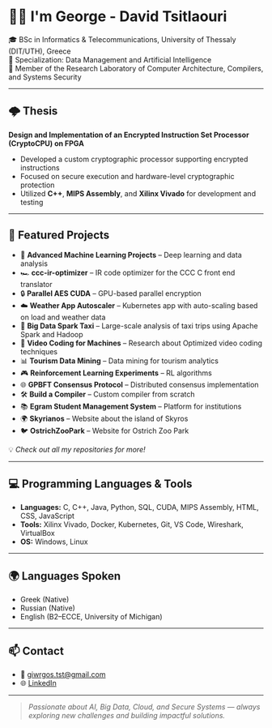 # ✋🏻 I'm George - David Tsitlaouri  

🎓 BSc in Informatics & Telecommunications, University of Thessaly (DIT/UTH), Greece  
📌 Specialization: Data Management and Artificial Intelligence  
🔬 Member of the Research Laboratory of Computer Architecture, Compilers, and Systems Security  

---

## 🌩️ Thesis  
**Design and Implementation of an Encrypted Instruction Set Processor (CryptoCPU) on FPGA**  
- Developed a custom cryptographic processor supporting encrypted instructions  
- Focused on secure execution and hardware-level cryptographic protection  
- Utilized **C++**, **MIPS Assembly**, and **Xilinx Vivado** for development and testing  

---

## 🚀 Featured Projects  
- 🧠 **Advanced Machine Learning Projects** – Deep learning and data analysis
- 🏎️ **ccc-ir-optimizer** – IR code optimizer for the CCC C front end translator
- 🔒 **Parallel AES CUDA** – GPU-based parallel encryption  
- ☁️ **Weather App Autoscaler** – Kubernetes app with auto-scaling based on load and weather data  
- 🚕 **Big Data Spark Taxi** – Large-scale analysis of taxi trips using Apache Spark and Hadoop
- 🎥 **Video Coding for Machines** – Research about Optimized video coding techniques
- 📊 **Tourism Data Mining** – Data mining for tourism analytics   
- 🎮 **Reinforcement Learning Experiments** – RL algorithms  
- 🌐 **GPBFT Consensus Protocol** – Distributed consensus implementation  
- 🛠️ **Build a Compiler** – Custom compiler from scratch  
- 📚 **Egram Student Management System** – Platform for institutions  
- 🌍 **Skyrianos** – Website about the island of Skyros  
- 🐦 **OstrichZooPark** – Website for Ostrich Zoo Park  

💡 *Check out all my repositories for more!*  

---

## 💻 Programming Languages & Tools  
- **Languages:** C, C++, Java, Python, SQL, CUDA, MIPS Assembly, HTML, CSS, JavaScript  
- **Tools:** Xilinx Vivado, Docker, Kubernetes, Git, VS Code, Wireshark, VirtualBox  
- **OS:** Windows, Linux 

---

## 🌍 Languages Spoken  
- Greek (Native)  
- Russian (Native)  
- English (B2–ECCE, University of Michigan)  

---

## 📫 Contact  
- 📧 giwrgos.tst@gmail.com  
- 🌐 [LinkedIn](https://www.linkedin.com/in/giwrgostst/)  

---

> *Passionate about AI, Big Data, Cloud, and Secure Systems — always exploring new challenges and building impactful solutions.*  
